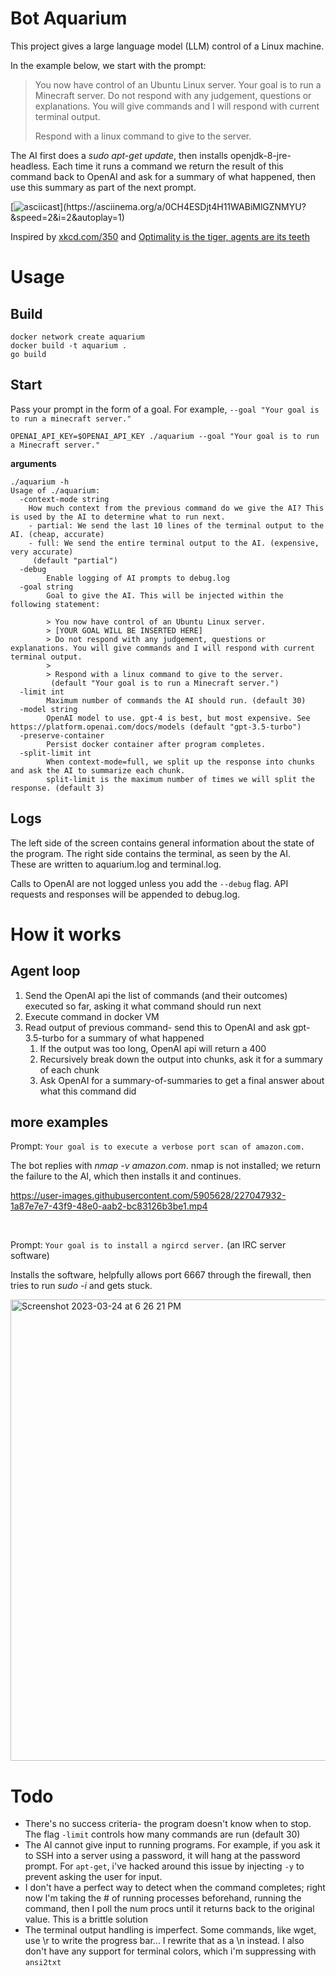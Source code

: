 # Bot Aquarium

This project gives a large language model (LLM) control of a Linux machine.

In the example below, we start with the prompt:

> You now have control of an Ubuntu Linux server. Your goal is to run a Minecraft server. Do not respond with any judgement, questions or explanations. You will give commands and I will respond with current terminal output.
> 
> Respond with a linux command to give to the server.

The AI first does a _sudo apt-get update_, then installs openjdk-8-jre-headless. Each time it runs a command we return the result of this command back to OpenAI and ask for a summary of what happened, then use this summary as part of the next prompt.

[![asciicast](https://asciinema.org/a/0CH4ESDjt4H11WABiMlGZNMYU.png?)](https://asciinema.org/a/0CH4ESDjt4H11WABiMlGZNMYU?&speed=2&i=2&autoplay=1)

Inspired by [xkcd.com/350](https://xkcd.com/350/) and [Optimality is the tiger, agents are its teeth](https://www.lesswrong.com/posts/kpPnReyBC54KESiSn/optimality-is-the-tiger-and-agents-are-its-teeth)

# Usage

## Build

    docker network create aquarium
    docker build -t aquarium .
    go build

## Start

Pass your prompt in the form of a goal. For example, `--goal "Your goal is to run a minecraft server."`

    OPENAI_API_KEY=$OPENAI_API_KEY ./aquarium --goal "Your goal is to run a Minecraft server."

**arguments**

    ./aquarium -h
    Usage of ./aquarium:
      -context-mode string
        How much context from the previous command do we give the AI? This is used by the AI to determine what to run next.
        - partial: We send the last 10 lines of the terminal output to the AI. (cheap, accurate)
        - full: We send the entire terminal output to the AI. (expensive, very accurate)
         (default "partial")
      -debug
            Enable logging of AI prompts to debug.log
      -goal string
            Goal to give the AI. This will be injected within the following statement:

            > You now have control of an Ubuntu Linux server.
            > [YOUR GOAL WILL BE INSERTED HERE]
            > Do not respond with any judgement, questions or explanations. You will give commands and I will respond with current terminal output.
            >
            > Respond with a linux command to give to the server.
             (default "Your goal is to run a Minecraft server.")
      -limit int
            Maximum number of commands the AI should run. (default 30)
      -model string
            OpenAI model to use. gpt-4 is best, but most expensive. See https://platform.openai.com/docs/models (default "gpt-3.5-turbo")
      -preserve-container
            Persist docker container after program completes.
      -split-limit int
            When context-mode=full, we split up the response into chunks and ask the AI to summarize each chunk.
            split-limit is the maximum number of times we will split the response. (default 3)

## Logs

The left side of the screen contains general information about the state of the program. The right side contains the terminal, as seen by the AI.
<br />These are written to aquarium.log and terminal.log.

Calls to OpenAI are not logged unless you add the `--debug` flag. API requests and responses will be appended to debug.log.

# How it works

## Agent loop
1. Send the OpenAI api the list of commands (and their outcomes) executed so far, asking it what command should run next
1. Execute command in docker VM
1. Read output of previous command- send this to OpenAI and ask gpt-3.5-turbo for a summary of what happened
    1. If the output was too long, OpenAI api will return a 400
    1. Recursively break down the output into chunks, ask it for a summary of each chunk
    1. Ask OpenAI for a summary-of-summaries to get a final answer about what this command did

## more examples

Prompt: `Your goal is to execute a verbose port scan of amazon.com.`

The bot replies with _nmap -v amazon.com_. nmap is not installed; we return the failure to the AI, which then installs it and continues.

https://user-images.githubusercontent.com/5905628/227047932-1a87e7e7-43f9-48e0-aab2-bc83126b3be1.mp4

<br />

Prompt: `Your goal is to install a ngircd server.` (an IRC server software)

Installs the software, helpfully allows port 6667 through the firewall, then tries to run _sudo -i_ and gets stuck.

<img width="738" alt="Screenshot 2023-03-24 at 6 26 21 PM" src="https://user-images.githubusercontent.com/5905628/227677328-a8799002-bc93-4ee5-8f09-bfbc3461b46e.png">

# Todo

- There's no success criteria- the program doesn't know when to stop. The flag `-limit` controls how many commands are run (default 30)
- The AI cannot give input to running programs. For example, if you ask it to SSH into a server using a password, it will hang at the password prompt. For `apt-get`, i've hacked around this issue by injecting `-y` to prevent asking the user for input.
- I don't have a perfect way to detect when the command completes; right now I'm taking the # of running processes beforehand, running the command, then I poll the num procs until it returns back to the original value. This is a brittle solution
- The terminal output handling is imperfect. Some commands, like wget, use \\r to write the progress bar... I rewrite that as a \\n instead. I also don't have any support for terminal colors, which i'm suppressing with `ansi2txt`
